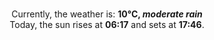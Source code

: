 <p  align="center"><br/>Currently, the weather is: <b> 10°C, <i>moderate rain</i></b></br>Today, the sun rises at <b>06:17</b> and sets at <b>17:46</b>.</p>